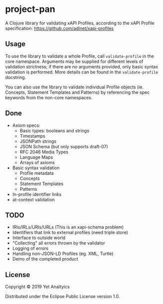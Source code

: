 # project-pan

A Clojure library for validating xAPI Profiles, according to the xAPI Profile
specification: https://github.com/adlnet/xapi-profiles

## Usage

To use the library to validate a whole Profile, call `validate-profile` in
the core namespace. Arguments may be supplied for different levels of
validation strictness; if there are no arguments provided, only basic syntax
validation is performed. More details can be found in the `validate-profile`
docstring.

You can also use the library to validate individual Profile objects (ie.
Concepts, Statement Templates and Patterns) by referencing the spec keywords
from the non-core namespaces.

## Done

- Axiom specs:
    - Basic types: booleans and strings
    - Timestamps
    - JSONPath strings
    - JSON Schema (but only supports draft-07)
    - RFC 2046 Media Types
    - Language Maps
    - Arrays of axioms
- Basic syntax validation
    - Profile metadata
    - Concepts
    - Statement Templates
    - Patterns
- In-profile identifier links
- at-context validation

## TODO

- IRIs/IRLs/URIs/URLs (This is an xapi-schema problem)
- Identifiers that link to external profiles (need triple store)
- Interface to outside world
- "Collecting" all errors thrown by the validator
- Logging of errors
- Handling non-JSON-LD Profiles (eg. XML, Turtle)
- Demo of the completed product

## License

Copyright © 2019 Yet Analtyics

Distributed under the Eclipse Public License version 1.0.
